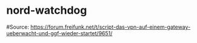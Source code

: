 # nord-watchdog

#Source:
https://forum.freifunk.net/t/script-das-vpn-auf-einem-gateway-ueberwacht-und-ggf-wieder-startet/9651/
